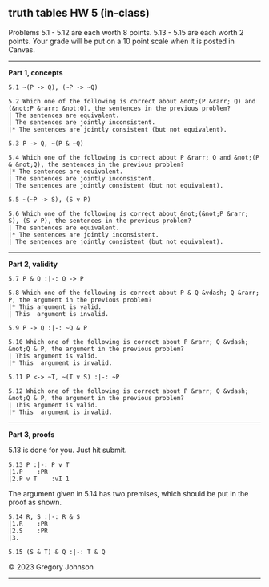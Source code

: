 ## truth tables HW 5 (in-class)


Problems 5.1 - 5.12 are each worth 8 points. 5.13 - 5.15 are each worth 2 points. Your grade will be put on a 10 point scale when it is posted in Canvas.  


---

**Part 1, concepts**

~~~{.TruthTable .Simple system="magnusSL" options="nocounterexample" points="10" late-credit="8"}
5.1 ~(P -> Q), (~P -> ~Q)
~~~

~~~{.QualitativeProblem .MultipleChoice options="exam" points="10" late-credit="8"}
5.2 Which one of the following is correct about &not;(P &rarr; Q) and (&not;P &rarr; &not;Q), the sentences in the previous problem?
| The sentences are equivalent.
| The sentences are jointly inconsistent.
|* The sentences are jointly consistent (but not equivalent).
~~~

~~~{.TruthTable .Simple system="magnusSL" options="nocounterexample" points="10" late-credit="8"}
5.3 P -> Q, ~(P & ~Q)
~~~

~~~{.QualitativeProblem .MultipleChoice options="exam" points="10" late-credit="8"}
5.4 Which one of the following is correct about P &rarr; Q and &not;(P & &not;Q), the sentences in the previous problem?
|* The sentences are equivalent.
| The sentences are jointly inconsistent.
| The sentences are jointly consistent (but not equivalent).
~~~

~~~{.TruthTable .Simple system="magnusSL" options="nocounterexample" points="10" late-credit="8"}
5.5 ~(~P -> S), (S v P)
~~~

~~~{.QualitativeProblem .MultipleChoice options="exam" points="10" late-credit="8"}
5.6 Which one of the following is correct about &not;(&not;P &rarr; S), (S v P), the sentences in the previous problem?
| The sentences are equivalent.
|* The sentences are jointly inconsistent.
| The sentences are jointly consistent (but not equivalent).
~~~

---

**Part 2, validity**

~~~{.TruthTable .Validity system="magnusSL" options="turnstilemark nocounterexample" points="10" late-credit="8"}
5.7 P & Q :|-: Q -> P 
~~~

~~~{.QualitativeProblem .MultipleChoice options="exam" points="10" late-credit="8"}
5.8 Which one of the following is correct about P & Q &vdash; Q &rarr; P, the argument in the previous problem?
|* This argument is valid.
| This  argument is invalid.
~~~


~~~{.TruthTable .Validity system="magnusSL" options="turnstilemark nocounterexample" points="10" late-credit="8"}
5.9 P -> Q :|-: ~Q & P
~~~

~~~{.QualitativeProblem .MultipleChoice options="exam" points="10" late-credit="8"}
5.10 Which one of the following is correct about P &rarr; Q &vdash; &not;Q & P, the argument in the previous problem?
| This argument is valid.
|* This  argument is invalid.
~~~

~~~{.TruthTable .Validity system="magnusSL" options="turnstilemark nocounterexample" points="10" late-credit="8"}
5.11 P <-> ~T, ~(T v S) :|-: ~P
~~~

~~~{.QualitativeProblem .MultipleChoice options="exam" points="10" late-credit="8"}
5.12 Which one of the following is correct about P &rarr; Q &vdash; &not;Q & P, the argument in the previous problem?
| This argument is valid.
|* This  argument is invalid.
~~~

---

**Part 3, proofs**

5.13 is done for you. Just hit submit.

~~~{.ProofChecker .JohnsonSL options="fonts tabindent render" guides="fitch" points="2" late-credit="1"}
5.13 P :|-: P v T
|1.P	:PR
|2.P v T	:vI 1
~~~

The argument given in 5.14 has two premises, which should be put in the proof as shown. 

~~~{.ProofChecker .JohnsonSL options="fonts tabindent render" guides="fitch" points="2" late-credit="1"}
5.14 R, S :|-: R & S
|1.R	:PR
|2.S	:PR
|3. 
~~~

~~~{.ProofChecker .JohnsonSL options="fonts tabindent render" guides="fitch" points="2" late-credit="1"}
5.15 (S & T) & Q :|-: T & Q
~~~

&copy; 2023 Gregory Johnson 

---